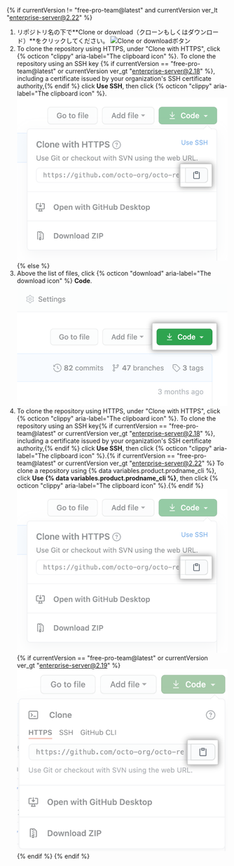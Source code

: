 {% if currentVersion != "free-pro-team@latest" and currentVersion ver_lt "enterprise-server@2.22" %}
1. リポジトリ名の下で**Clone or download（クローンもしくはダウンロード）**をクリックしてください。 ![Clone or downloadボタン](/assets/images/help/repository/clone-repo-clone-url-button.png)
2. To clone the repository using HTTPS, under "Clone with HTTPS", click
{% octicon "clippy" aria-label="The clipboard icon" %}.
To clone the repository using an SSH key
{% if currentVersion == "free-pro-team@latest" or currentVersion ver_gt "enterprise-server@2.18" %}, including a certificate issued by your organization's SSH certificate authority,{% endif %} click **Use SSH**, then click {% octicon "clippy" aria-label="The clipboard icon" %}.
![クローンURLボタン](/assets/images/help/repository/https-url-clone.png)
{% else %}
1. Above the list of files, click {% octicon "download" aria-label="The download icon" %} **Code**. !["Code" button](/assets/images/help/repository/code-button.png)
1. To clone the repository using HTTPS, under "Clone with HTTPS", click
{% octicon "clippy" aria-label="The clipboard icon" %}. To clone the repository using an SSH key{% if currentVersion == "free-pro-team@latest" or currentVersion ver_gt "enterprise-server@2.18" %}, including a certificate issued by your organization's SSH certificate authority,{% endif %} click **Use SSH**, then click {% octicon "clippy" aria-label="The clipboard icon" %}.{% if currentVersion == "free-pro-team@latest" or currentVersion ver_gt "enterprise-server@2.22" %} To clone a repository using {% data variables.product.prodname_cli %}, click **Use {% data variables.product.prodname_cli %}**, then click {% octicon "clippy" aria-label="The clipboard icon" %}.{% endif %}
  ![The clipboard icon for copying the URL to clone a repository](/assets/images/help/repository/https-url-clone.png)
  {% if currentVersion == "free-pro-team@latest" or currentVersion ver_gt "enterprise-server@2.19" %}
  ![The clipboard icon for copying the URL to clone a repository with GitHub CLI](/assets/images/help/repository/https-url-clone-cli.png){% endif %}
{% endif %}
